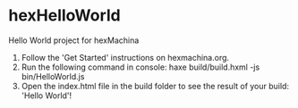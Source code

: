 # hexHelloWorld
Hello World project for hexMachina

1. Follow the 'Get Started' instructions on hexmachina.org.
2. Run the following command in console: haxe build/build.hxml -js bin/HelloWorld.js
3. Open the index.html file in the build folder to see the result of your build: 'Hello World'!
